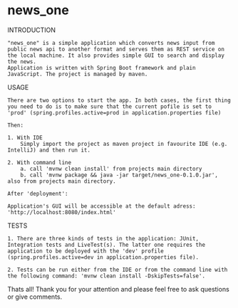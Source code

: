 # news_one

INTRODUCTION

	"news_one" is a simple application which converts news input from public news api to another format and serves them as REST service on the local machine. It also provides simple GUI to search and display the news. 
	Application is written with Spring Boot framework and plain JavaScript. The project is managed by maven.

USAGE

	There are two options to start the app. In both cases, the first thing you need to do is to make sure that the current pofile is set to 'prod' (spring.profiles.active=prod in application.properties file)

	Then:

	1. With IDE
		Simply import the project as maven project in favourite IDE (e.g. IntelliJ) and then run it.

	2. With command line
		a. call 'mvnw clean install' from projects main directory
		b. call 'mvnw package && java -jar target/news_one-0.1.0.jar', also from projects main directory.
		
	After 'deployment':
		
	Application's GUI will be accessible at the default adress: 'http://localhost:8080/index.html'

TESTS

	1. There are three kinds of tests in the application: JUnit, Integration tests and LiveTest(s). The latter one requires the application to be deployed with the 'dev' profile (spring.profiles.active=dev in application.properties file).

	2. Tests can be run either from the IDE or from the command line with the following command: 'mvnw clean install -DskipTests=false'.


Thats all! 
Thank you for your attention and please feel free to ask questions or give comments.
